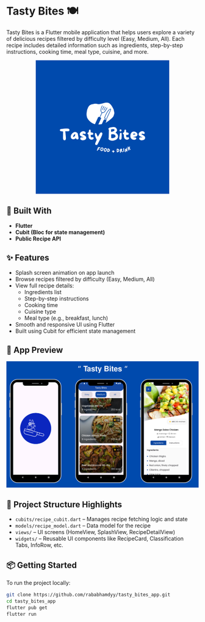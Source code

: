 # Tasty Bites 🍽️

Tasty Bites is a Flutter mobile application that helps users explore a variety of delicious recipes filtered by difficulty level (Easy, Medium, All). Each recipe includes detailed information such as ingredients, step-by-step instructions, cooking time, meal type, cuisine, and more.

<p align="center">
  <img src="assets/Tasty_Bites.png" alt="App Logo" width="350"/>
</p>

## 🔧 Built With

- **Flutter**
- **Cubit (Bloc for state management)**
- **Public Recipe API**

## ✨ Features

- Splash screen animation on app launch
- Browse recipes filtered by difficulty (Easy, Medium, All)
- View full recipe details:
  - Ingredients list
  - Step-by-step instructions
  - Cooking time
  - Cuisine type
  - Meal type (e.g., breakfast, lunch)
- Smooth and responsive UI using Flutter
- Built using Cubit for efficient state management

## 📸 App Preview

<p align="center">
  <img src="assets/App.png" alt="Splash Screen" width="800"/>
</p>

## 📁 Project Structure Highlights

- `cubits/recipe_cubit.dart` – Manages recipe fetching logic and state
- `models/recipe_model.dart` – Data model for the recipe
- `views/` – UI screens (HomeView, SplashView, RecipeDetailView)
- `widgets/` – Reusable UI components like RecipeCard, Classification Tabs, InfoRow, etc.

## 📦 Getting Started

To run the project locally:

```bash
git clone https://github.com/rababhamdyy/tasty_bites_app.git
cd tasty_bites_app
flutter pub get
flutter run
